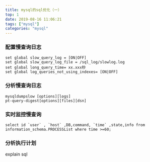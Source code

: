 ```yaml
---
title: mysql的sql优化（一）
top: 1
date: 2019-08-16 11:06:21
tags: ["mysql"]
categories: "mysql"
---
```


### 配置慢查询日志

``` mysql
set global slow_query_log = [ON|OFF]
set global slow_query_log_file = /sql_log/slowlog.log
set global long_query_time= xx.xxx秒
set global log_queries_not_using_indexes= [ON|OFF]
```

### 分析慢查询日志

``` mysql
mysqldumpslow [options][logs]
pt-query-digest[options][files][dsn]
```

### 实时监控慢查询

``` mysql
select id `user` , `host` ,DB,command, `time` ,state,info from information_schema.PROCESSList where time >=60;
```

### 分析执行计划

explain sql
